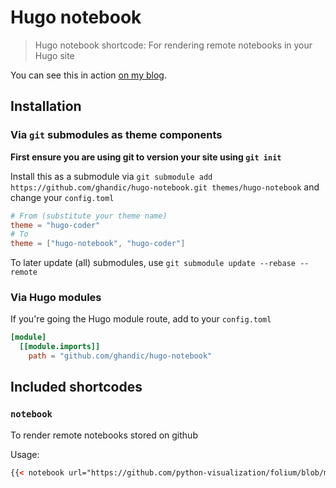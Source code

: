 # Hugo notebook

> Hugo notebook shortcode: For rendering remote notebooks in your Hugo site

You can see this in action [on my blog](https://andrewchallis.co.uk/articles/building-a-notebook-shortcode-for-hugo/).

## Installation

### Via `git` submodules as theme components

**First ensure you are using git to version your site using `git init`**

Install this as a submodule via `git submodule add https://github.com/ghandic/hugo-notebook.git themes/hugo-notebook` and change your `config.toml`

```toml
# From (substitute your theme name)
theme = "hugo-coder"
# To
theme = ["hugo-notebook", "hugo-coder"]
```

To later update (all) submodules, use `git submodule update --rebase --remote`

### Via Hugo modules

If you're going the Hugo module route, add to your `config.toml`

```toml
[module]
  [[module.imports]]
    path = "github.com/ghandic/hugo-notebook"
```

## Included shortcodes

### `notebook`

To render remote notebooks stored on github

Usage:

```html
{{< notebook url="https://github.com/python-visualization/folium/blob/master/examples/CheckZorder.ipynb" >}}
```
